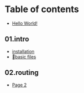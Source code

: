 # Table of contents

* [Hello World!](README.md)

## 01.intro

* [installation](01.intro/installation.md)
* [basic files](01.intro/basic-files.md)

## 02.routing

* [Page 2](02.routing/page-2.md)
